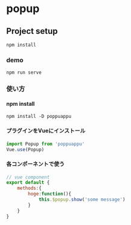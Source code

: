 # popup

## Project setup
```
npm install
```

### demo
```
npm run serve
```

### 使い方
#### npm install
```
npm install -D poppuappu
```
#### プラグインをVueにインストール
```js
import Popup from 'poppuappu'
Vue.use(Popup)
```

#### 各コンポーネントで使う
```js
// vue component
export default {
    methods:{
        hoge:function(){
            this.$popup.show('some message')
        }
    }
}
```
